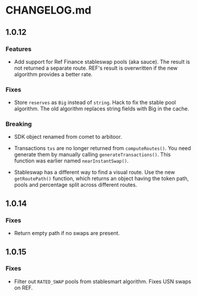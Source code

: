 # CHANGELOG.md

## 1.0.12

### Features

- Add support for Ref Finance stableswap pools (aka sauce). The result is not returned a separate route. REF's result is overwritten if the new algorithm provides a better rate.


### Fixes

- Store `reserves` as `Big` instead of `string`. Hack to fix the stable pool algorithm.  The old algorithm replaces string fields with Big in the cache.

### Breaking

- SDK object renamed from comet to arbitoor.

- Transactions `txs` are no longer returned from `computeRoutes()`. You need generate them by manually calling `generateTransactions()`. This function was earlier named `nearInstantSwap()`.

- Stableswap has a different way to find a visual route. Use the new `getRoutePath()` function, which returns an object having the token path, pools and percentage split across different routes.

## 1.0.14

### Fixes

- Return empty path if no swaps are present.

## 1.0.15

### Fixes

- Filter out `RATED_SWAP` pools from stablesmart algorithm. Fixes USN swaps on REF.
